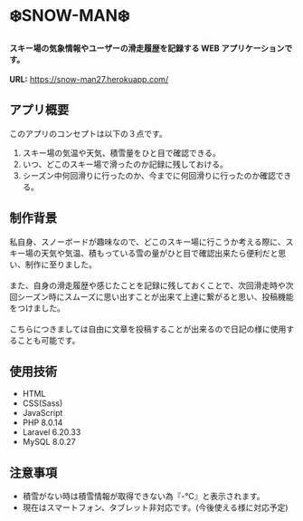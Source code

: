 # ❄️SNOW-MAN❄️

**スキー場の気象情報やユーザーの滑走履歴を記録する WEB アプリケーションです。**
<br><br>
**URL:** https://snow-man27.herokuapp.com/<br>

## アプリ概要

このアプリのコンセプトは以下の３点です。

1. スキー場の気温や天気、積雪量をひと目で確認できる。<br>
1. いつ、どこのスキー場で滑ったのか記録に残しておける。<br>
1. シーズン中何回滑りに行ったのか、今までに何回滑りに行ったのか確認できる。

## 制作背景

私自身、スノーボードが趣味なので、どこのスキー場に行こうか考える際に、スキー場の天気や気温、積もっている雪の量がひと目で確認出来たら便利だと思い、制作に至りました。
<br><br>
また、自身の滑走履歴や感じたことを記録に残しておくことで、次回滑走時や次回シーズン時にスムーズに思い出すことが出来て上達に繋がると思い、投稿機能をつけました。
<br><br>
こちらにつきましては自由に文章を投稿することが出来るので日記の様に使用することも可能です。

## 使用技術

-   HTML
-   CSS(Sass)
-   JavaScript
-   PHP 8.0.14
-   Laravel 6.20.33
-   MySQL 8.0.27

## 注意事項

-   積雪がない時は積雪情報が取得できない為『-℃』と表示されます。
-   現在はスマートフォン、タブレット非対応です。(今後使える様に対応予定)
